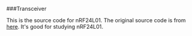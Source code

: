 ###Transceiver

This is the source code for nRF24L01. The original source code is from [here](https://github.com/maniacbug/RF24). It's good for studying nRF24L01.
